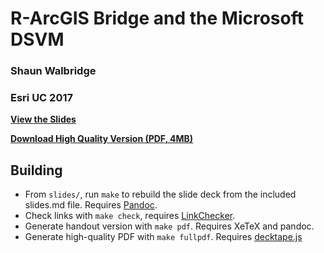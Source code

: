 R-ArcGIS Bridge and the Microsoft DSVM
======================================

### Shaun Walbridge
### Esri UC 2017

**[View the Slides](https://4326.us/esri/r-ms-uc-2017/)**

**[Download High Quality Version (PDF, 4MB)](uc-2017-r-ms-full.pdf)**

Building
--------

 - From `slides/`, run `make` to rebuild the slide deck from the included slides.md file. Requires [Pandoc](http://johnmacfarlane.net/pandoc/).
 - Check links with `make check`, requires [LinkChecker](https://pypi.python.org/pypi/LinkChecker).
 - Generate handout version with `make pdf`. Requires XeTeX and pandoc.
 - Generate high-quality PDF with `make fullpdf`. Requires [decktape.js](https://github.com/astefanutti/decktape)

